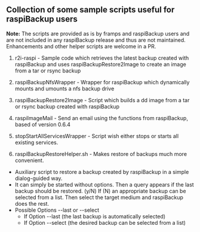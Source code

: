 ## Collection of some sample scripts useful for raspiBackup users

__Note:__ The scripts are provided as is by framps and raspiBackup users and are not included in any raspiBackup release and thus are not maintained. Enhancements and other helper scripts are welcome in a PR.

1. r2i-raspi - Sample code which retrieves the latest backup created with raspiBackup and uses raspiBackupRestore2Image to create an image from a tar or rsync backup

2. raspiBackupNfsWrapper - Wrapper for raspiBackup which dynamically mounts and umounts a nfs backup drive

3. raspiBackupRestore2Image - Script which builds a dd image from a tar or rsync backup created with raspiBackup

4. raspiImageMail - Send an email using the functions from raspiBackup, based of version 0.6.4

5. stopStartAllServicesWrapper - Script wish either stops or starts all existing services.

6. raspiBackupRestoreHelper.sh - Makes restore of backups much more convenient.

  - Auxiliary script to restore a backup created by raspiBackup in a simple dialog-guided way.
  - It can simply be started without options. Then a query appears if the last backup should be restored. (y/N) If (N) an appropriate backup can be selected from a list. Then select the target medium and raspiBackup does the rest.
  - Possible Options --last or --select
    - If Option --last (the last backup is automatically selected)
    - If Option --select (the desired backup can be selected from a list)
